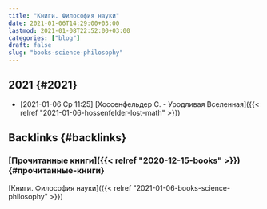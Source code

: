 ```yaml
---
title: "Книги. Философия науки"
date: 2021-01-06T14:29:00+03:00
lastmod: 2021-01-08T22:52:00+03:00
categories: ["blog"]
draft: false
slug: "books-science-philosophy"
---
```


## 2021 {#2021}

-   <span class="timestamp-wrapper"><span class="timestamp">[2021-01-06 Ср 11:25] </span></span> [Хоссенфельдер С. - Уродливая Вселенная]({{< relref "2021-01-06-hossenfelder-lost-math" >}})


## Backlinks {#backlinks}


### [Прочитанные книги]({{< relref "2020-12-15-books" >}}) {#прочитанные-книги}

[Книги. Философия науки]({{< relref "2021-01-06-books-science-philosophy" >}})
